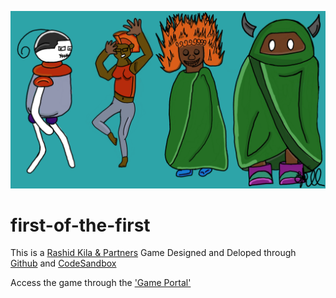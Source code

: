 <a href="https://github.com/rashid-k862/first-of-the-first"><img src="Untitled 22.png" /></a>

# first-of-the-first

This is a [Rashid Kila & Partners](https://rashid-kila-partners.business.site/?utm_source=gmb&utm_medium=referral) Game Designed and Deloped through
[Github](https://github.com/) and [CodeSandbox](https://codesandbox.io/signin?continue=/dashboard/home)

Access the game through the ['Game Portal'](https://clf38i.sse.codesandbox.io/)
